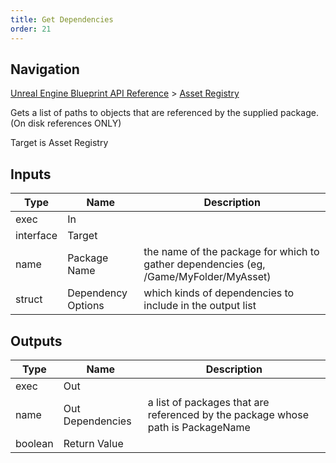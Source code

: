 ```yaml
---
title: Get Dependencies
order: 21
---
```

## Navigation

[Unreal Engine Blueprint API Reference](https://dev.epicgames.com/documentation/en-us/unreal-engine/BlueprintAPI) > [Asset Registry](https://dev.epicgames.com/documentation/en-us/unreal-engine/BlueprintAPI/AssetRegistry)

Gets a list of paths to objects that are referenced by the supplied package. (On disk references ONLY)

Target is Asset Registry

## Inputs

| Type | Name | Description |
| --- | --- | --- |
| exec | In |  |
| interface | Target |  |
| name | Package Name | the name of the package for which to gather dependencies (eg, /Game/MyFolder/MyAsset) |
| struct | Dependency Options | which kinds of dependencies to include in the output list |

## Outputs

| Type | Name | Description |
| --- | --- | --- |
| exec | Out |  |
| name | Out Dependencies | a list of packages that are referenced by the package whose path is PackageName |
| boolean | Return Value |  |
